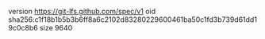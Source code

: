 version https://git-lfs.github.com/spec/v1
oid sha256:c1f18b1b5b3b6ff8a6c2102d83280229600461ba50c1fd3b739d61dd19c0c8b6
size 9640
